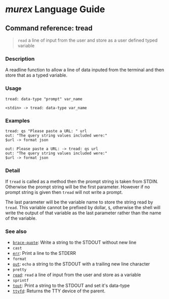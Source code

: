# _murex_ Language Guide

## Command reference: tread

> `read` a line of input from the user and store as a user defined typed variable

### Description

A readline function to allow a line of data inputed from the terminal and then
store that as a typed variable.

### Usage

    tread: data-type "prompt" var_name

    <stdin> -> tread: data-type var_name

### Examples

    tread: qs "Please paste a URL: " url
    out: "The query string values included were:"
    $url -> format json

    out: Please paste a URL: -> tread: qs url
    out: "The query string values included were:"
    $url -> format json

### Detail

If `tread` is called as a method then the prompt string is taken from STDIN.
Otherwise the prompt string will be the first parameter. However if no prompt
string is given then `tread` will not write a prompt.

The last parameter will be the variable name to store the string read by `tread`.
This variable cannot be prefixed by dollar, `$`, otherwise the shell will write
the output of that variable as the last parameter rather than the name of the
variable.

### See also

* [`brace-quote`](brace-quote.md): Write a string to the STDOUT without new line
* `cast`
* [`err`](err.md): Print a line to the STDERR
* `format`
* [`out`](out.md): `echo` a string to the STDOUT with a trailing new line character
* `pretty`
* [`read`](read.md): `read` a line of input from the user and store as a variable
* `sprintf`
* [`tout`](tout.md): Print a string to the STDOUT and set it's data-type
* [`ttyfd`](ttyfd.md): Returns the TTY device of the parent.

